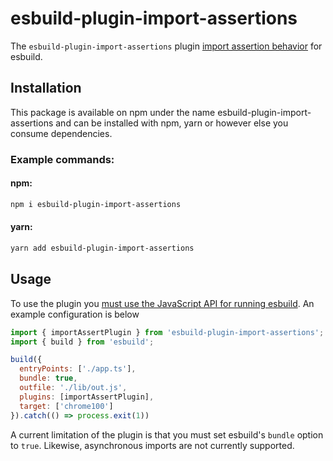 # esbuild-plugin-import-assertions

The `esbuild-plugin-import-assertions` plugin [import assertion behavior](https://github.com/tc39/proposal-import-assertions) for esbuild.

## Installation 

This package is available on npm under the name esbuild-plugin-import-assertions and can be installed with npm, yarn or however else you consume dependencies.

### Example commands:

#### npm:
```zsh
npm i esbuild-plugin-import-assertions
```

#### yarn:
```zsh
yarn add esbuild-plugin-import-assertions
```

## Usage

To use the plugin you [must use the JavaScript API for running esbuild](https://github.com/evanw/esbuild/issues/884#issuecomment-786163584). An example configuration is below

```javascript
import { importAssertPlugin } from 'esbuild-plugin-import-assertions';
import { build } from 'esbuild';

build({
  entryPoints: ['./app.ts'],
  bundle: true,
  outfile: './lib/out.js',
  plugins: [importAssertPlugin],
  target: ['chrome100']
}).catch(() => process.exit(1))
```

A current limitation of the plugin is that you must set esbuild's `bundle` option to `true`. Likewise, asynchronous imports are not currently supported.